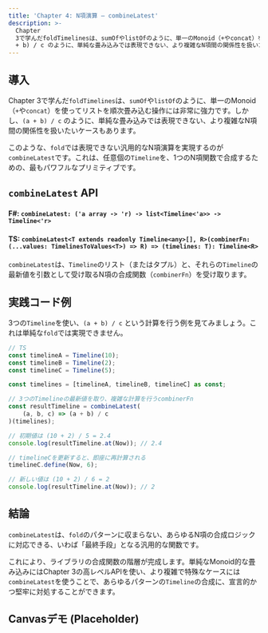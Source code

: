 ```yaml
---
title: 'Chapter 4: N項演算 — combineLatest'
description: >-
  Chapter
  3で学んだfoldTimelinesは、sumOfやlistOfのように、単一のMonoid（+やconcat）を使ってリストを順次畳み込む操作には非常に強力です。しかし、(a
  + b) / c のように、単純な畳み込みでは表現できない、より複雑なN項間の関係性を扱いたいケースもあります。
---
```

## 導入

Chapter 3で学んだ`foldTimelines`は、`sumOf`や`listOf`のように、単一のMonoid（`+`や`concat`）を使ってリストを順次畳み込む操作には非常に強力です。しかし、`(a + b) / c` のように、単純な畳み込みでは表現できない、より複雑なN項間の関係性を扱いたいケースもあります。

このような、`fold`では表現できない汎用的なN項演算を実現するのが`combineLatest`です。これは、任意個の`Timeline`を、1つのN項関数で合成するための、最もパワフルなプリミティブです。

## `combineLatest` API

#### F\#: `combineLatest: ('a array -> 'r) -> list<Timeline<'a>> -> Timeline<'r>`

#### TS: `combineLatest<T extends readonly Timeline<any>[], R>(combinerFn: (...values: TimelinesToValues<T>) => R) => (timelines: T): Timeline<R>`

`combineLatest`は、`Timeline`のリスト（またはタプル）と、それらの`Timeline`の最新値を引数として受け取るN項の合成関数（`combinerFn`）を受け取ります。

## 実践コード例

3つの`Timeline`を使い、`(a + b) / c` という計算を行う例を見てみましょう。これは単純な`fold`では実現できません。

```typescript
// TS
const timelineA = Timeline(10);
const timelineB = Timeline(2);
const timelineC = Timeline(5);

const timelines = [timelineA, timelineB, timelineC] as const;

// 3つのTimelineの最新値を取り、複雑な計算を行うcombinerFn
const resultTimeline = combineLatest(
    (a, b, c) => (a + b) / c
)(timelines);

// 初期値は (10 + 2) / 5 = 2.4
console.log(resultTimeline.at(Now)); // 2.4

// timelineCを更新すると、即座に再計算される
timelineC.define(Now, 6);

// 新しい値は (10 + 2) / 6 = 2
console.log(resultTimeline.at(Now)); // 2
```

## 結論

`combineLatest`は、`fold`のパターンに収まらない、あらゆるN項の合成ロジックに対応できる、いわば「最終手段」となる汎用的な関数です。

これにより、ライブラリの合成関数の階層が完成します。単純なMonoid的な畳み込みにはChapter 3の高レベルAPIを使い、より複雑で特殊なケースには`combineLatest`を使うことで、あらゆるパターンの`Timeline`の合成に、宣言的かつ堅牢に対処することができます。

## Canvasデモ (Placeholder)
